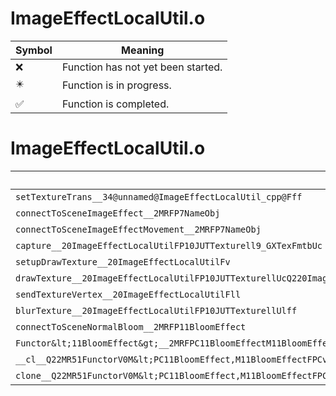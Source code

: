 # ImageEffectLocalUtil.o
| Symbol | Meaning 
| ------------- | ------------- 
| :x: | Function has not yet been started. 
| :eight_pointed_black_star: | Function is in progress. 
| :white_check_mark: | Function is completed. 


# ImageEffectLocalUtil.o
| Symbol | Decompiled? |
| ------------- | ------------- |
| `setTextureTrans__34@unnamed@ImageEffectLocalUtil_cpp@Fff` | :x: |
| `connectToSceneImageEffect__2MRFP7NameObj` | :x: |
| `connectToSceneImageEffectMovement__2MRFP7NameObj` | :x: |
| `capture__20ImageEffectLocalUtilFP10JUTTexturell9_GXTexFmtbUc` | :x: |
| `setupDrawTexture__20ImageEffectLocalUtilFv` | :x: |
| `drawTexture__20ImageEffectLocalUtilFP10JUTTexturellUcQ220ImageEffectLocalUtil12ETexDrawType` | :x: |
| `sendTextureVertex__20ImageEffectLocalUtilFll` | :x: |
| `blurTexture__20ImageEffectLocalUtilFP10JUTTexturellUlff` | :x: |
| `connectToSceneNormalBloom__2MRFP11BloomEffect` | :x: |
| `Functor&lt;11BloomEffect&gt;__2MRFPC11BloomEffectM11BloomEffectFPCvPCv_v_Q22MR51FunctorV0M&lt;PC11BloomEffect,M11BloomEffectFPCvPCv_v&gt;` | :x: |
| `__cl__Q22MR51FunctorV0M&lt;PC11BloomEffect,M11BloomEffectFPCvPCv_v&gt;CFv` | :x: |
| `clone__Q22MR51FunctorV0M&lt;PC11BloomEffect,M11BloomEffectFPCvPCv_v&gt;CFP7JKRHeap` | :x: |
